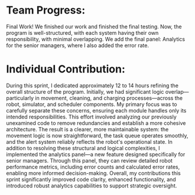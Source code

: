 
# Team Progress:
Final Work! We finished our work and finished the final testing. Now, the program is well-structured, with each system having their own responsibility, with minimal overlapping. We add the final panel: Analytics for the senior managers, where I also added the error rate. 

# Individual Contribution:
During this sprint, I dedicated approximately 12 to 14 hours refining the overall structure of the program. Initially, we had significant logic overlap—particularly in movement, cleaning, and charging processes—across the robot, simulator, and scheduler components. My primary focus was to carefully separate these concerns, ensuring each module handles only its intended responsibilities. This effort involved analyzing our previously unexamined code to remove redundancies and establish a more cohesive architecture. The result is a clearer, more maintainable system: the movement logic is now straightforward, the task queue operates smoothly, and the alert system reliably reflects the robot's operational state.
In addition to resolving these structural and logical complexities, I implemented the analytics panel—a new feature designed specifically for senior managers. Through this panel, they can review detailed robot performance metrics, including error counts and calculated error rates, enabling more informed decision-making. Overall, my contributions this sprint significantly improved code clarity, enhanced functionality, and introduced robust analytics capabilities to support strategic oversight.

